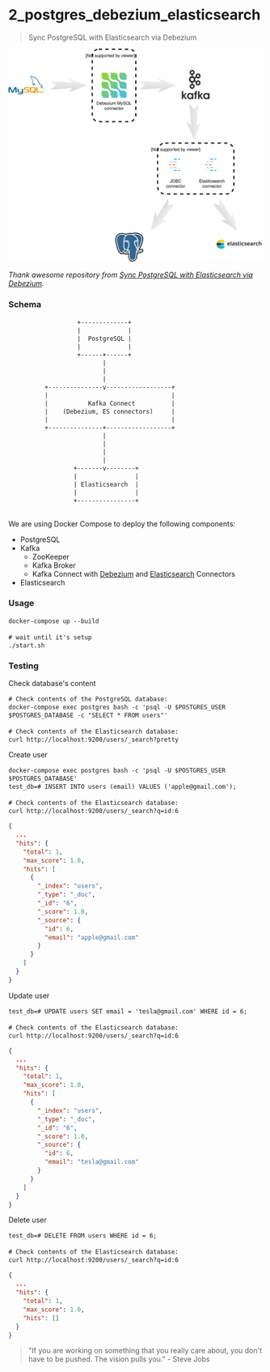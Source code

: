 # 2_postgres_debezium_elasticsearch

>  Sync PostgreSQL with Elasticsearch via Debezium

![dbz-to-multiple](../assets/dbz-to-multiple.svg)

*Thank awesome repository from [Sync PostgreSQL with Elasticsearch via Debezium](https://github.com/YegorZaremba/sync-postgresql-with-elasticsearch-example).*

### Schema

```
                   +-------------+
                   |             |
                   |  PostgreSQL |
                   |             |
                   +------+------+
                          |
                          |
                          |
          +---------------v------------------+
          |                                  |
          |           Kafka Connect          |
          |    (Debezium, ES connectors)     |
          |                                  |
          +---------------+------------------+
                          |
                          |
                          |
                          |
                  +-------v--------+
                  |                |
                  | Elasticsearch  |
                  |                |
                  +----------------+


```
We are using Docker Compose to deploy the following components:

* PostgreSQL
* Kafka
  * ZooKeeper
  * Kafka Broker
  * Kafka Connect with [Debezium](http://debezium.io/) and [Elasticsearch](https://github.com/confluentinc/kafka-connect-elasticsearch) Connectors
* Elasticsearch

### Usage

```shell
docker-compose up --build

# wait until it's setup
./start.sh
```

### Testing

Check database's content

```shell
# Check contents of the PostgreSQL database:
docker-compose exec postgres bash -c 'psql -U $POSTGRES_USER $POSTGRES_DATABASE -c "SELECT * FROM users"'

# Check contents of the Elasticsearch database:
curl http://localhost:9200/users/_search?pretty
```

Create user

```shell
docker-compose exec postgres bash -c 'psql -U $POSTGRES_USER $POSTGRES_DATABASE'
test_db=# INSERT INTO users (email) VALUES ('apple@gmail.com');

# Check contents of the Elasticsearch database:
curl http://localhost:9200/users/_search?q=id:6
```

```json
{
  ...
  "hits": {
    "total": 1,
    "max_score": 1.0,
    "hits": [
      {
        "_index": "users",
        "_type": "_doc",
        "_id": "6",
        "_score": 1.0,
        "_source": {
          "id": 6,
          "email": "apple@gmail.com"
        }
      }
    ]
  }
}
```

Update user

```shell
test_db=# UPDATE users SET email = 'tesla@gmail.com' WHERE id = 6;

# Check contents of the Elasticsearch database:
curl http://localhost:9200/users/_search?q=id:6
```

```json
{
  ...
  "hits": {
    "total": 1,
    "max_score": 1.0,
    "hits": [
      {
        "_index": "users",
        "_type": "_doc",
        "_id": "6",
        "_score": 1.0,
        "_source": {
          "id": 6,
          "email": "tesla@gmail.com"
        }
      }
    ]
  }
}
```

Delete user

```shell
test_db=# DELETE FROM users WHERE id = 6;

# Check contents of the Elasticsearch database:
curl http://localhost:9200/users/_search?q=id:6
```

```json
{
  ...
  "hits": {
    "total": 1,
    "max_score": 1.0,
    "hits": []
  }
}
```

<!-- INSPIRATIONAL_QUOTE_START -->
> "If you are working on something that you really care about, you don't have to be pushed. The vision pulls you." - Steve Jobs
<!-- INSPIRATIONAL_QUOTE_END -->
